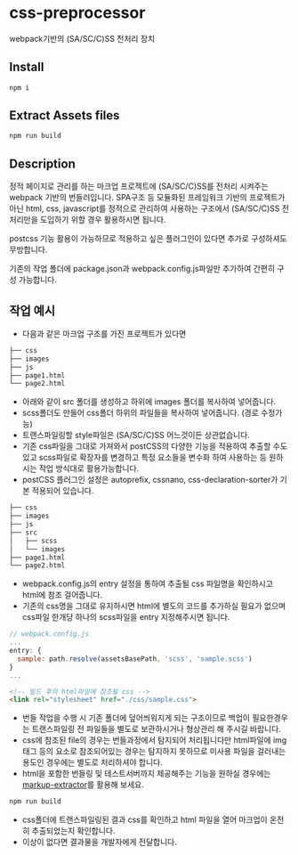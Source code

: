 # css-preprocessor
webpack기반의 (SA/SC/C)SS 전처리 장치
  
## Install

```bash
npm i
```

## Extract Assets files

```bash
npm run build
```

## Description
정적 페이지로 관리를 하는 마크업 프로젝트에 (SA/SC/C)SS를 전처리 시켜주는 webpack 기반의 번들러입니다.
SPA구조 등 모듈화된 프레임워크 기반의 프로젝트가 아닌 html, css, javascript를 정적으로 관리하여 사용하는 구조에서 (SA/SC/C)SS 전처리만을 도입하기 위할 경우 활용하시면 됩니다.

postcss 기능 활용이 가능하므로 적용하고 싶은 플러그인이 있다면 추가로 구성하셔도 무방합니다.

기존의 작업 폴더에 package.json과 webpack.config.js파일만 추가하여 간편히 구성 가능합니다.


## 작업 예시
- 다음과 같은 마크업 구조를 가진 프로젝트가 있다면

```bash
├── css
├── images
├── js
├── page1.html
└── page2.html
```

- 아래와 같이 src 폴더를 생성하고 하위에 images 폴더를 복사하여 넣어줍니다.
- scss폴더도 만들어 css폴더 하위의 파일들을 복사하여 넣어줍니다. (경로 수정가능)
- 트랜스파일링할 style파일은 (SA/SC/C)SS 어느것이든 상관없습니다.
- 기존 css파일을 그대로 가져와서 postCSS의 다양한 기능을 적용하여 추출할 수도 있고 scss파일로 확장자를 변경하고 특정 요소들을 변수화 하여 사용하는 등 원하시는 작업 방식대로 활용가능합니다.
- postCSS 플러그인 설정은 autoprefix, cssnano, css-declaration-sorter가 기본 적용되어 있습니다.

```bash
├── css
├── images
├── js
├── src
│   ├── scss
│   └── images
├── page1.html
└── page2.html
```

- webpack.config.js의 entry 설정을 통하여 추출될 css 파일명을 확인하시고 html에 참조 걸어줍니다.
- 기존의 css명을 그대로 유지하시면 html에 별도의 코드를 추가하실 필요가 없으며 css파일 한개당 하나의 scss파일을 entry 지정해주시면 됩니다.

```javascript
// webpack.config.js
...
entry: {
  sample: path.resolve(assetsBasePath, 'scss', 'sample.scss')
}
...
```

```html
<!-- 빌드 후의 html파일에 참조될 css -->
<link rel="stylesheet" href="./css/sample.css">
```

- 번들 작업을 수행 시 기존 폴더에 덮어씌워지게 되는 구조이므로 백업이 필요한경우는 트랜스파일링 전 파일들을 별도로 보관하시거나 형상관리 해 주시길 바랍니다.
- css에 참조된 file의 경우는 번들과정에서 탐지되어 처리됩니다만 html파일에 img 태그 등의 요소로 참조되어있는 경우는 탐지하지 못하므로 미사용 파일을 걸러내는 용도인 경우에는 별도로 처리하셔야 합니다.
- html을 포함한 번들링 및 테스트서버까지 제공해주는 기능을 원하실 경우에는 [markup-extractor](https://github.com/aldur-cat/markup-extractor "마크업 추출기")를 활용해 보세요.

```bash
npm run build
```

- css폴더에 트랜스파일링된 결과 css를 확인하고 html 파일을 열어 마크업이 온전히 추출되었는지 확인합니다.
- 이상이 없다면 결과물을 개발자에게 전달합니다.